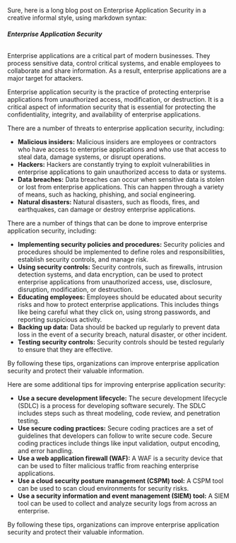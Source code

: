 Sure, here is a long blog post on Enterprise Application Security in a creative informal style, using markdown syntax:

###### **Enterprise Application Security**

Enterprise applications are a critical part of modern businesses. They process sensitive data, control critical systems, and enable employees to collaborate and share information. As a result, enterprise applications are a major target for attackers.

Enterprise application security is the practice of protecting enterprise applications from unauthorized access, modification, or destruction. It is a critical aspect of information security that is essential for protecting the confidentiality, integrity, and availability of enterprise applications.

There are a number of threats to enterprise application security, including:

* **Malicious insiders:** Malicious insiders are employees or contractors who have access to enterprise applications and who use that access to steal data, damage systems, or disrupt operations.
* **Hackers:** Hackers are constantly trying to exploit vulnerabilities in enterprise applications to gain unauthorized access to data or systems.
* **Data breaches:** Data breaches can occur when sensitive data is stolen or lost from enterprise applications. This can happen through a variety of means, such as hacking, phishing, and social engineering.
* **Natural disasters:** Natural disasters, such as floods, fires, and earthquakes, can damage or destroy enterprise applications.

There are a number of things that can be done to improve enterprise application security, including:

* **Implementing security policies and procedures:** Security policies and procedures should be implemented to define roles and responsibilities, establish security controls, and manage risk.
* **Using security controls:** Security controls, such as firewalls, intrusion detection systems, and data encryption, can be used to protect enterprise applications from unauthorized access, use, disclosure, disruption, modification, or destruction.
* **Educating employees:** Employees should be educated about security risks and how to protect enterprise applications. This includes things like being careful what they click on, using strong passwords, and reporting suspicious activity.
* **Backing up data:** Data should be backed up regularly to prevent data loss in the event of a security breach, natural disaster, or other incident.
* **Testing security controls:** Security controls should be tested regularly to ensure that they are effective.

By following these tips, organizations can improve enterprise application security and protect their valuable information.

Here are some additional tips for improving enterprise application security:

* **Use a secure development lifecycle:** The secure development lifecycle (SDLC) is a process for developing software securely. The SDLC includes steps such as threat modeling, code review, and penetration testing.
* **Use secure coding practices:** Secure coding practices are a set of guidelines that developers can follow to write secure code. Secure coding practices include things like input validation, output encoding, and error handling.
* **Use a web application firewall (WAF):** A WAF is a security device that can be used to filter malicious traffic from reaching enterprise applications.
* **Use a cloud security posture management (CSPM) tool:** A CSPM tool can be used to scan cloud environments for security risks.
* **Use a security information and event management (SIEM) tool:** A SIEM tool can be used to collect and analyze security logs from across an enterprise.

By following these tips, organizations can improve enterprise application security and protect their valuable information.
